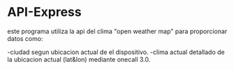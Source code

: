 # API-Express

este programa utiliza la api del clima "open weather map" para proporcionar datos como:

-ciudad segun ubicacion actual de el dispositivo.
-clima actual detallado de la ubicacion actual (lat&lon) mediante onecall 3.0.
